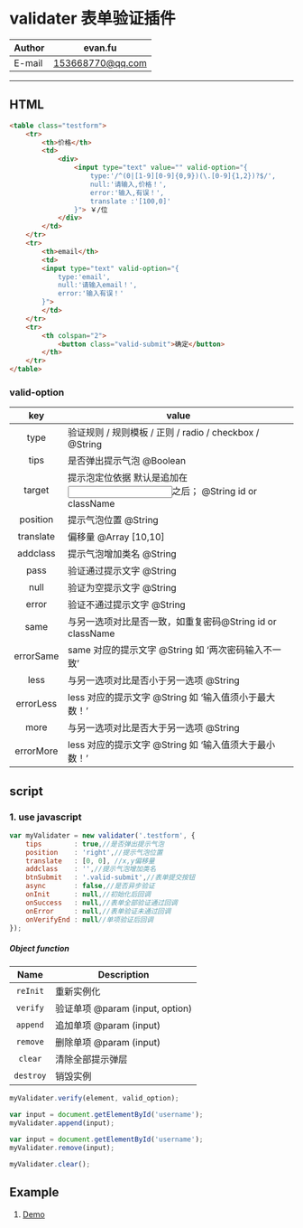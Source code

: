 validater  表单验证插件
============

|Author|evan.fu|
|---|---
|E-mail|153668770@qq.com

---

## HTML
```html
<table class="testform">
    <tr>
        <th>价格</th>
        <td>
            <div>                
                <input type="text" value="" valid-option="{
                    type:'/^(0|[1-9][0-9]{0,9})(\.[0-9]{1,2})?$/',                
                    null:'请输入,价格！',
                    error:'输入,有误！',
                    translate :'[100,0]'
                }"> ￥/位
            </div>
        </td>
    </tr>
    <tr>
        <th>email</th>
        <td>
        <input type="text" valid-option="{
            type:'email',                
            null:'请输入email！',
            error:'输入有误！'            
        }">
        </td>
    </tr>
    <tr>
        <th colspan="2">
            <button class="valid-submit">确定</button>
        </th>
    </tr>
</table>
```
### valid-option
|key |value|
|:--:|-----|
|type|验证规则  / 规则模板 / 正则 / radio / checkbox / @String
|tips|是否弹出提示气泡 @Boolean
|target|提示泡定位依据 默认是追加在<input>之后； @String id or className | #password | .password | parent | prev | next
|position|提示气泡位置 @String
|translate|偏移量 @Array  [10,10]
|addclass|提示气泡增加类名 @String	
|pass|验证通过提示文字  @String
|null|验证为空提示文字  @String
|error|验证不通过提示文字  @String
|same| 与另一选项对比是否一致，如重复密码@String id or className | #password .password
|errorSame|same 对应的提示文字  @String 如 ‘两次密码输入不一致’
|less|与另一选项对比是否小于另一选项  @String
|errorLess|less 对应的提示文字  @String 如 ‘输入值须小于最大数！’
|more|与另一选项对比是否大于另一选项  @String
|errorMore|less 对应的提示文字  @String 如 ‘输入值须大于最小数！’

## script
### 1. use javascript
```javascript
var myValidater = new validater('.testform', {
    tips        : true,//是否弹出提示气泡
    position    : 'right',//提示气泡位置
    translate   : [0, 0], //x,y偏移量
    addclass    : '',//提示气泡增加类名
    btnSubmit   : '.valid-submit',//表单提交按钮
    async       : false,//是否异步验证
    onInit      : null,//初始化后回调
    onSuccess   : null,//表单全部验证通过回调
    onError     : null,//表单验证未通过回调
    onVerifyEnd : null//单项验证后回调
});
```  


##### Object function
|Name |Description|
|:--:|-----|
|`reInit`|重新实例化|
|`verify`|验证单项 @param (input, option)|
|`append`|追加单项 @param (input)|
|`remove`|删除单项 @param (input)|
|`clear`|清除全部提示弹层|
|`destroy`|销毁实例|

```javascript
myValidater.verify(element, valid_option);
```

```javascript
var input = document.getElementById('username');
myValidater.append(input);
```

```javascript
var input = document.getElementById('username');
myValidater.remove(input);
```

```javascript
myValidater.clear();
```


## Example
1. [Demo](https://awin8516.github.io/validater/docs/)  